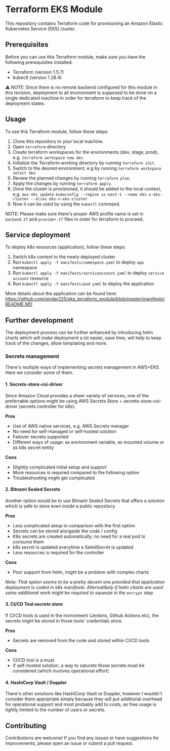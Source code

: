 # Terraform EKS Module

This repository contains Terraform code for provisioning an Amazon Elastic Kubernetes Service (EKS) cluster.

## Prerequisites

Before you can use this Terraform module, make sure you have the following prerequisites installed:

- Terraform (version 1.5.7)
- kubectl (version 1.28.4)

⚠️ NOTE: Since there is no remote backend configured for this module in this revision, deployment to all environment is supposed to be done on a single dedicated machine in order for terraform to keep track of the deployment states.

## Usage

To use this Terraform module, follow these steps:

1. Clone this repository to your local machine.
2. Open `terraform` directory
3. Create terraform workspaces for the environments (dev, stage, prod), e.g. `terraform workspace new dev`
4. Initialize the Terraform working directory by running `terraform init`.
5. Switch to the desired environment, e.g by running `terraform workspace select dev` 
5. Review the planned changes by running `terraform plan`.
6. Apply the changes by running `terraform apply`.
7. Once the cluster is provisioned, it should be added to the local context, e.g. `aws eks update-kubeconfig --region us-east-1 --name eks-x-eks-cluster --alias eks-x-eks-cluster`
8. Now it can be used by using the `kubectl` command.

NOTE: Please make sure there's proper AWS profile name is set in `backend.tf` and `provider.tf` files in order for terraform to proceed.

## Service deployment

To deploy k8s resources (application), follow these steps:
1. Switch k8s context to the newly deployed cluster 
2. Run `kubectl apply -f manifests/namespace.yaml` to deploy `app` namespace
3. Run `kubectl apply -f manifests/serviceaccount.yaml` to deploy `service account` resource
4. Run `kubectl apply -f manifests/pod.yaml` to deploy the application

More details about the application can be found here: https://github.com/sindar225/eks_terraform_module/blob/master/manifests/README.MD

## Further development
The deployment process can be further enhanced by introducing helm charts which will make deployment a lot easier, save time, will help to keep track of the changes, allow templating and more. 

### Secrets management 
There's multiple ways of implementing secrets management in AWS+EKS. Here we consider some of them.

#### 1. Secrets-store-csi-driver 
Since Amazon Cloud provides a sheer variety of services, one of the preferrable options might be using AWS Secrets Store + secrets-store-csi-driver (secrets controller for k8s). 

**Pros**
- Use of AWS native services, e.g. AWS Secrets manager
- No need for self-managed or self-hosted solution
- Failover secrets supported
- Different ways of usage: as environment variable, as mounted volume or as k8s secret entity

**Cons**
- Slightly complicated initial setup and support
- More resources is required compared to the following option
- Troubleshooting might get complicated

#### 2. Bitnami Sealed Secrets
Another option would be to use Bitnami Sealed Secrets that offers a solution which is safe to store even inside a public repository. 

**Pros**
- Less complicated setup in comparison with the first option
- Secrets can be stored alongside the code / config
- K8s secrets are created automatically, no need for a real pod to consume them
- k8s secret is updated everytime a SeledSecret is updated
- Less resources is required for the controller

**Cons**
- Poor support from helm, might be a problem with complex charts

_Note: That option seems to be a pretty decent one provided that application deployment is coded in k8s manifests. Alternatibely if helm charts are used some additional work might be required to squeeze in the `encrypt` step_

#### 3. CI/CD Tool secrets store
If CI/CD tools is used in the invironment (Jenkins, Github Actions etc), the secrets might be stored in those tools' credentials store.

**Pros**
- Secrets are removed from the code and stored within CI/CD tools

**Cons**
- CI/CD tool is a must
- If self-hosted solution, a way to saturate those secrets must be considered (which involves operational effort)

#### 4. HashiCorp Vault / Doppler 
There's other solutions like HashiCorp Vault or Doppler, however I wouldn't consider them appripriate simply because they will put additional overhead for operational support and most probably add to costs, as free usage is tightly limited to the number of users or secrets. 

## Contributing

Contributions are welcome! If you find any issues or have suggestions for improvements, please open an issue or submit a pull request.
